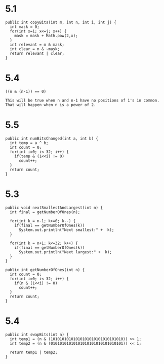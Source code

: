 5.1
===

    public int copyBits(int m, int n, int i, int j) {
      int mask = 0;
      for(int x=i; x<=j; x++) {
        mask = mask + Math.pow(2,x);
      }
      int relevant = m & mask;
      int clear = n & ~mask;
      return relevant | clear;
    }

5.4
===
  
    ((n & (n-1)) == 0)

    This will be true when n and n-1 have no positions of 1's in common. That will happen when n is a power of 2.

5.5
===

    public int numBitsChanged(int a, int b) {
      int temp = a ^ b;
      int count = 0;
      for(int i=0; i< 32; i++) {
        if(temp & (1<<i) != 0)
          count++;
      }
      return count;
    }

5.3
===

    public void nextSmallestAndLargest(int n) {
      int final = getNumberOfOnes(n);

      for(int k = n-1; k>=0; k--) {
        if(final == getNumberOfOnes(k))
          System.out.println("Next smallest:" +  k);
      }

      for(int k = n+1; k<=32; k++) {
        if(final == getNumberOfOnes(k))
          System.out.println("Next largest:" +  k);
      }
    }

    public int getNumberOfOnes(int n) {
      int count = 0;
      for(int i=0; i< 32; i++) {
        if(n & (1<<i) != 0)
          count++;
      }
      return count;
    }

5.4
===

    public int swapBits(int n) {
      int temp1 = (n & (10101010101010101010101010101010)) >> 1;
      int temp2 = (n & (01010101010101010101010101010101)) << 1;

      return temp1 | temp2;
    }

